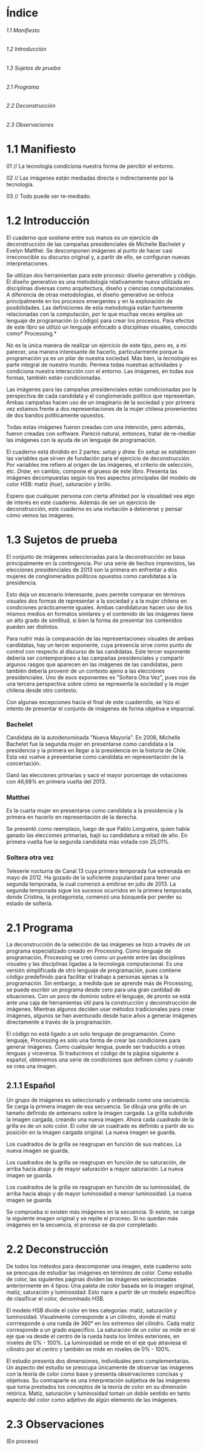 Índice
======
###### 1.1 Manifiesto

###### 1.2 Introducción

###### 1.3 Sujetos de prueba

###### 2.1 Programa

###### 2.2 Deconstrucción

###### 2.3 Observaciones


1.1 Manifiesto
==============

01 // La tecnología condiciona nuestra forma de percibir el entorno.

02 // Las imágenes están mediadas directa o indirectamente por la tecnología.

03 // Todo puede ser re-mediado.


1.2 Introducción
================
El cuaderno que sostiene entre sus manos es un ejercicio de deconstrucción de las campañas presidenciales de Michelle Bachelet y Evelyn Matthei. Se descomponen imágenes al punto de hacer casi irreconocible su discurso original y, a partir de ello, se configuran nuevas interpretaciones.

Se utilizan dos herramientas para este proceso: diseño generativo y código. El diseño generativo es una metodología relativamente nueva utilizada en disciplinas diversas como arquitectura, diseño y ciencias computacionales. A diferencia de otras metodologías, el diseño generativo se enfoca principalmente en los procesos emergentes y en la exploración de posibilidades. Las definiciones de esta metodología están fuertemente relacionadas con la computación, por lo que muchas veces emplea un lenguaje de programación (o código) para crear los procesos. Para efectos de este libro se utilizó un lenguaje enfocado a disciplinas visuales, conocido como* Processing.*

No es la única manera de realizar un ejercicio de este tipo, pero es, a mi parecer, una manera interesante de hacerlo, particularmente porque la programación ya es un pilar de nuestra sociedad. Más bien, la *tecnología* es parte integral de nuestro mundo. Permea todas nuestras actividades y condiciona nuestra interacción con el entorno. Las imágenes, en todas sus formas, también están condicionadas.

Las imágenes para las campañas presidenciales están condicionadas por la perspectiva de cada candidata y el conglomerado político que representan. Ambas campañas hacen uso de un imaginario de la sociedad y por primera vez estamos frente a dos representaciones de la mujer chilena provenientes de dos bandos políticamente opuestos.

Todas estas imágenes fueron creadas con una intención, pero además, fueron creadas con software. Pareció natural, entonces, tratar de re-mediar las imágenes con la ayuda de un lenguaje de programación.

El cuaderno está dividido en 2 partes: *setup* y *draw.* En *setup* se establecen las variables que sirven de fundación para el ejercicio de deconstrucción. Por variables me refiero al origen de las imágenes, el criterio de selección, etc. *Draw*, en cambio, compone el grueso de este libro. Presenta las imágenes decompuestas según los tres aspectos principales del modelo de color HSB: matíz (*hue*), saturación y brillo.

Espero que cualquier persona con cierta afinidad por la visualidad vea algo de interés en este cuaderno. Además de ser un ejercicio de deconstrucción, este cuaderno es una invitación a detenerse y pensar cómo vemos las imágenes.


1.3 Sujetos de prueba
=====================
El conjunto de imágenes seleccionadas para la deconstrucción se basa
principalmente en la contingencia. Por una serie de hechos imprevistos, las
elecciones presidenciales de 2013 son la primera en enfrentar a dos mujeres de
conglomerados políticos opuestos como candidatas a la presidencia.

Esto deja un escenario interesante, pues permite comparar en términos visuales
dos formas de representar a la sociedad y a la mujer chilena en condiciones
prácticamente iguales. Ambas candidaturas hacen uso de los mismos medios en
formatos similares y el contenido de las imágenes tiene un alto grado de
similitud, si bien la forma de presentar los contenidos pueden ser distintos.

Para nutrir más la comparación de las representaciones visuales de ambas
candidatas, hay un tercer exponente, cuya presencia sirve como punto de control
con respecto al discurso de las candidatas. Este tercer exponente debería ser
contemporáneo a las campañas presidenciales y compartir algunos rasgos que
aparecen en las imágenes de las candidatas, pero también debería provenir de un
contexto ajeno a las elecciónes presidenciales. Uno de esos exponentes es
"Soltera Otra Vez", pues nos da una tercera perspectiva sobre cómo se representa
la sociedad y la mujer chilena desde otro contexto.

Con algunas excepciones hacia el final de este cuadernillo, se hizo el intento
de presentar el conjunto de imágenes de forma objetiva e imparcial.

### Bachelet

Candidata de la autodenominada "Nueva Mayoría". En 2006, Michelle Bachelet fue
la segunda mujer en presentarse como candidata a la presidencia y la primera en
llegar a la presidencia en la historia de Chile. Esta vez vuelve a presentarse
como candidata en representación de la concertación.

Ganó las elecciones primarias y sacó el mayor porcentaje de votaciones con
46,68% en primera vuelta del 2013.

### Matthei

Es la cuarta mujer en presentarse como candidata a la presidencia y la primera
en hacerlo en representación de la derecha.

Se presentó como reemplazo, luego de que Pablo Longueira, quien había ganado las
elecciones primarias, bajó su candidatura a mitad de año. En primera vuelta fue
la segunda candidata más votada con 25,01%.

### Soltera otra vez

Teleserie nocturna de Canal 13 cuya primera temporada fue estrenada en mayo de 2012. Ha gozado de la suficiente popularidad para tener una segunda temporada,
la cual comenzó a emitirse en julio de 2013. La segunda temporada sigue los
sucesos ocurridos en la primera temporada, donde Cristina, la protagonista,
comenzó una búsqueda por perder su estado de soltería.


2.1 Programa
============
La deconstrucción de la selección de las imágenes se hizo a través de un
programa especializado creado en Processing. Como lenguaje de programación,
Processing se creó como un puente entre las disciplinas visuales y las
disciplinas ligadas a la tecnología computacional. Es una versión simplificada
de otro lenguaje de programación, pues contiene código predefinido para
facilitar el trabajo a personas ajenas a la programación. Sin embargo, a medida
que se aprende más de Processing, se puede escribir un programa desde cero para
una gran cantidad de situaciones. Con un poco de dominio sobre el lenguaje, de
pronto se está ante una caja de herramientas útil para la construcción y
deconstrucción de imágenes. Mientras algunos deciden usar métodos tradicionales
para crear imágenes, algunos se han aventurado desde hace años a generar
imágenes directamente a través de la programación.

El código no está ligado a un solo lenguaje de programación. Como lenguaje,
Processing es solo una forma de crear las condiciones para generar imágenes.
Como cualquier lengua, puede ser traducido a otras lenguas y viceversa. Si
traducimos el código de la página siguiente a español, obtenemos una serie de
condiciones que definen cómo y cuándo se crea una imagen.


2.1.1 Español
-------------
Un grupo de imágenes es seleccionado y ordenado como una secuencia. Se carga la
primera imagen de esa secuencia. Se dibuja una grilla de un tamaño definido de
antemano sobre la imagen cargada. La grilla subdivide la imagen cargada, creando
una nueva imagen. Ahora cada cuadrado de la grilla es de un solo color. El color
de un cuadrado es definido a partir de su posición en la imagen cargada
original. La nueva imagen se guarda.

Los cuadrados de la grilla se reagrupan en función de sus matices. La nueva
imagen se guarda.

Los cuadrados de la grilla se reagrupan en función de su saturación, de arriba
hacia abajo y de mayor saturación a mayor saturación. La nueva imagen se guarda.

Los cuadrados de la grilla se reagrupan en función de su luminosidad, de arriba
hacia abajo y de mayor luminosidad a menor luminosidad. La nueva imagen se
guarda.

Se comprueba si existen más imágenes en la secuencia. Si existe, se carga la
siguiente imagen original y se repite el proceso. Si no quedan más imágenes en
la secuencia, el proceso se da por completado.


2.2 Deconstrucción
==================
De todos los métodos para descomponer una imagen, este cuaderno solo se preocupa de estudiar las imágenes en términos de color. Como estudio de color, las
siguientes páginas dividen las imágenes seleccionadas anteriormente en 4 tipos:
Una paleta de color basada en la imagen original, matiz, saturación y
luminosidad. Esto nace a partir de un modelo específico de clasificar el color,
denominado HSB.

El modelo HSB divide el color en tres categorías: matíz, saturación y
luminosidad. Visualmente corresponde a un cilindro, donde el matíz corrresponde
a una rueda de 360° en los extremos del cilindro. Cada matiz corresponde a un
grado específico. La saturación de un color se mide en el eje que va desde el
centro de la rueda hasta los límites exteriores, en niveles de 0% - 100%. La
luminosidad se mide en el eje que atraviesa el cilindro por el centro y también
se mide en niveles de 0% - 100%.

El estudio presenta dos dimensiones, individuales pero complementarias. Un
aspecto del estudio se preocupa únicamente de observar las imágenes con la
teoría de color como base y presenta observaciones concisas y objetivas. Su
contraparte es una interpretación subjetiva de las imágenes que toma prestados
los conceptos de la teoría de color en su dimensión retórica. Matiz, saturación
y luminosidad toman un doble sentido en tanto aspecto del color como adjetivo de algún elemento de las imágenes.


2.3 Observaciones
=================

(En proceso)
